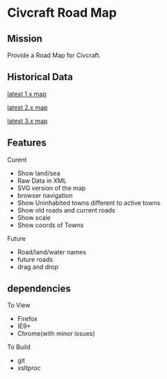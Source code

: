 Civcraft Road Map
=========================

Mission
-------

Provide a Road Map for Civcraft.

Historical Data
---------------

[latest 1.x map](http://i.imgur.com/AtJ5c.jpg)

[latest 2.x map](http://www.hpoom.co.uk/CivCraft/map.php)

[latest 3.x map](http://strongman332.github.io/Civcraft-Road-Map/)

Features
--------

Curent
- Show land/sea
- Raw Data in XML
- SVG version of the map
- browser navigation
- Show Uninhabited towns different to active towns
- Show old roads and current roads
- Show scale
- Show coords of Towns

Future
- Road/land/water names
- future roads
- drag and drop

dependencies
------------

To View
- Firefox
- IE9+
- Chrome(with minor issues)

To Build
- git
- xsltproc
